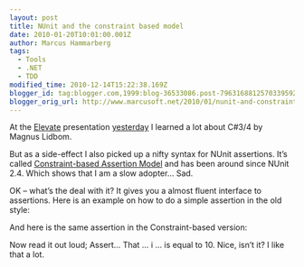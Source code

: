 ```yaml
---
layout: post
title: NUnit and the constraint based model
date: 2010-01-20T10:01:00.001Z
author: Marcus Hammarberg
tags:
  - Tools
  - .NET
  - TDD
modified_time: 2010-12-14T15:22:38.169Z
blogger_id: tag:blogger.com,1999:blog-36533086.post-7963168812570339592
blogger_orig_url: http://www.marcusoft.net/2010/01/nunit-and-constraint-based-model.html
---
```



At the
<a href="http://blog.avegagroup.se/elevate/" target="_blank">Elevate</a>
presentation <a
href="http://blog.avegagroup.se/Elevate/archive/2010/01/19/c-3.0-och-4.0-solid-och-den-funktionella-revolutionen.aspx"
target="_blank">yesterday</a> I learned a lot about C#3/4 by Magnus
Lidbom.

But as a side-effect I also picked up a nifty syntax for NUnit
assertions. It’s called
<a href="http://www.nunit.org/index.php?p=constraintModel&amp;r=2.5.3"
target="_blank">Constraint-based Assertion Model</a> and has been around
since NUnit 2.4. Which shows that I am a slow adopter… Sad.

OK – what’s the deal with it? It gives you a almost fluent interface to
assertions. Here is an example on how to do a simple assertion in the
old style:

And here is the same assertion in the Constraint-based version:

Now read it out loud; Assert… That … i … is equal to 10. Nice, isn’t it?
I like that a lot.
